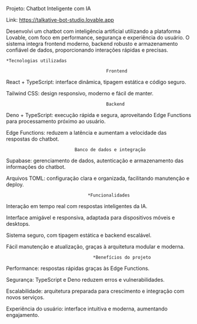 Projeto: Chatbot Inteligente com IA

Link:  https://talkative-bot-studio.lovable.app

Desenvolvi  um chatbot com inteligência artificial utilizando a plataforma Lovable, com foco em performance, segurança e experiência do usuário. O sistema integra frontend moderno, backend robusto e armazenamento confiável de dados, proporcionando interações rápidas e precisas.

    *Tecnologias utilizadas 

                                          Frontend
React + TypeScript: interface dinâmica, tipagem estática e código seguro.

Tailwind CSS: design responsivo, moderno e fácil de manter.

                                          Backend
Deno + TypeScript: execução rápida e segura, aproveitando Edge Functions para processamento próximo ao usuário.

Edge Functions: reduzem a latência e aumentam a velocidade das respostas do chatbot.

                              Banco de dados e integração
Supabase: gerenciamento de dados, autenticação e armazenamento das informações do chatbot.

Arquivos TOML: configuração clara e organizada, facilitando manutenção e deploy.

                                   *Funcionalidades

Interação em tempo real com respostas inteligentes da IA.

Interface amigável e responsiva, adaptada para dispositivos móveis e desktops.

Sistema seguro, com tipagem estática e backend escalável.

Fácil manutenção e atualização, graças à arquitetura modular e moderna.

                                     *Benefícios do projeto

Performance: respostas rápidas graças às Edge Functions.

Segurança: TypeScript e Deno reduzem erros e vulnerabilidades.

Escalabilidade: arquitetura preparada para crescimento e integração com novos serviços.

Experiência do usuário: interface intuitiva e moderna, aumentando engajamento.

